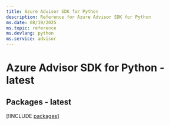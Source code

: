 ```yaml
---
title: Azure Advisor SDK for Python
description: Reference for Azure Advisor SDK for Python
ms.date: 08/19/2025
ms.topic: reference
ms.devlang: python
ms.service: advisor
---
```

# Azure Advisor SDK for Python - latest
## Packages - latest
[!INCLUDE [packages](advisor-index.md)]